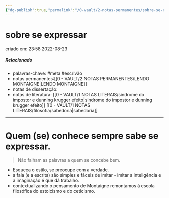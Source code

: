 ```yaml
---
{"dg-publish":true,"permalink":"/0-vault/2-notas-permanentes/sobre-se-expressar/","tags":["permanente","meta","escrivão"],"dgHomeLink":true,"dgShowLocalGraph":true,"dgShowFileTree":true,"dgEnableSearch":true}
---
```


# sobre se expressar
criado em: 23:58 2022-08-23

##### Relacionado
- palavras-chave: #meta #escrivão 
- notas permanentes:[[0 - VAULT/2 NOTAS PERMANENTES/LENDO MONTAIGNE\|LENDO MONTAIGNE]] 
- notas de dissertação:
- notas de literatura: 
[[0 - VAULT/1 NOTAS LITERAIS/sindrome do impostor e dunning krugger efeito\|sindrome do impostor e dunning krugger efeito]]
[[0 - VAULT/1 NOTAS LITERAIS/filosofia/sabedoria\|sabedoria]]


---

# Quem (se) conhece sempre sabe se expressar.

>Não falham as palavras a quem se concebe bem.

- Esqueça o estilo, se preocupe com a verdade. 
- a fala (e a escrita) são simples e fáceis de imitar - imitar a inteligência e a imaginação é que dá trabalho.
- contextualizando o pensamento de Montaigne remontamos à escola filosófica do estoicismo e do ceticismo.
